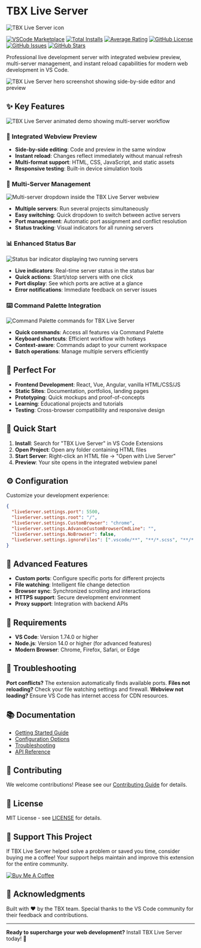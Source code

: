 # TBX Live Server

![TBX Live Server icon](images/icon-256.png)

[![VSCode Marketplace](https://img.shields.io/vscode-marketplace/v/tbx.live-server.svg?style=flat-square&label=vscode%20marketplace)](https://marketplace.visualstudio.com/items?itemName=tbx.live-server)
[![Total Installs](https://img.shields.io/vscode-marketplace/d/tbx.live-server.svg?style=flat-square)](https://marketplace.visualstudio.com/items?itemName=tbx.live-server)
[![Average Rating](https://img.shields.io/vscode-marketplace/r/tbx.live-server.svg?style=flat-square)](https://marketplace.visualstudio.com/items?itemName=tbx.live-server)
[![GitHub License](https://img.shields.io/badge/license-MIT-blue.svg?style=flat-square)](LICENSE)
[![GitHub Issues](https://img.shields.io/github/issues/tbx/vscode-live-server.svg?style=flat-square)](https://github.com/tbx/vscode-live-server/issues)
[![GitHub Stars](https://img.shields.io/github/stars/tbx/vscode-live-server.svg?style=flat-square)](https://github.com/tbx/vscode-live-server)

Professional live development server with integrated webview preview, multi-server management, and instant reload capabilities for modern web development in VS Code.

![TBX Live Server hero screenshot showing side-by-side editor and preview](images/Screenshot/hero-preview.png)

## ✨ Key Features

![TBX Live Server animated demo showing multi-server workflow](images/Screenshot/AnimatedPreview.gif)

### 🚀 **Integrated Webview Preview**

- **Side-by-side editing**: Code and preview in the same window
- **Instant reload**: Changes reflect immediately without manual refresh
- **Multi-format support**: HTML, CSS, JavaScript, and static assets
- **Responsive testing**: Built-in device simulation tools

### 🔄 **Multi-Server Management**

![Multi-server dropdown inside the TBX Live Server webview](images/Screenshot/multi-server-dropdown.png)

- **Multiple servers**: Run several projects simultaneously
- **Easy switching**: Quick dropdown to switch between active servers
- **Port management**: Automatic port assignment and conflict resolution
- **Status tracking**: Visual indicators for all running servers

### 📊 **Enhanced Status Bar**

![Status bar indicator displaying two running servers](images/Screenshot/status-bar.png)

- **Live indicators**: Real-time server status in the status bar
- **Quick actions**: Start/stop servers with one click
- **Port display**: See which ports are active at a glance
- **Error notifications**: Immediate feedback on server issues

### ⌨️ **Command Palette Integration**

![Command Palette commands for TBX Live Server](images/Screenshot/command-palette.png)

- **Quick commands**: Access all features via Command Palette
- **Keyboard shortcuts**: Efficient workflow with hotkeys
- **Context-aware**: Commands adapt to your current workspace
- **Batch operations**: Manage multiple servers efficiently

## 🎯 **Perfect For**

- **Frontend Development**: React, Vue, Angular, vanilla HTML/CSS/JS
- **Static Sites**: Documentation, portfolios, landing pages
- **Prototyping**: Quick mockups and proof-of-concepts
- **Learning**: Educational projects and tutorials
- **Testing**: Cross-browser compatibility and responsive design

## 🚀 **Quick Start**

1. **Install**: Search for "TBX Live Server" in VS Code Extensions
2. **Open Project**: Open any folder containing HTML files
3. **Start Server**: Right-click an HTML file → "Open with Live Server"
4. **Preview**: Your site opens in the integrated webview panel

## ⚙️ **Configuration**

Customize your development experience:

```json
{
  "liveServer.settings.port": 5500,
  "liveServer.settings.root": "/",
  "liveServer.settings.CustomBrowser": "chrome",
  "liveServer.settings.AdvanceCustomBrowserCmdLine": "",
  "liveServer.settings.NoBrowser": false,
  "liveServer.settings.ignoreFiles": [".vscode/**", "**/*.scss", "**/*.sass"]
}
```

## 🔧 **Advanced Features**

- **Custom ports**: Configure specific ports for different projects
- **File watching**: Intelligent file change detection
- **Browser sync**: Synchronized scrolling and interactions
- **HTTPS support**: Secure development environment
- **Proxy support**: Integration with backend APIs

## 📝 **Requirements**

- **VS Code**: Version 1.74.0 or higher
- **Node.js**: Version 14.0 or higher (for advanced features)
- **Modern Browser**: Chrome, Firefox, Safari, or Edge

## 🐛 **Troubleshooting**

**Port conflicts?** The extension automatically finds available ports.
**Files not reloading?** Check your file watching settings and firewall.
**Webview not loading?** Ensure VS Code has internet access for CDN resources.

## 📚 **Documentation**

- [Getting Started Guide](https://github.com/tbx/vscode-live-server/wiki/Getting-Started)
- [Configuration Options](https://github.com/tbx/vscode-live-server/wiki/Configuration)
- [Troubleshooting](https://github.com/tbx/vscode-live-server/wiki/Troubleshooting)
- [API Reference](https://github.com/tbx/vscode-live-server/wiki/API)

## 🤝 **Contributing**

We welcome contributions! Please see our [Contributing Guide](https://github.com/tbx/vscode-live-server/blob/main/CONTRIBUTING.md) for details.

## 📄 **License**

MIT License - see [LICENSE](LICENSE) for details.

## 💖 **Support This Project**

If TBX Live Server helped solve a problem or saved you time, consider buying me a coffee! Your support helps maintain and improve this extension for the entire community.

[![Buy Me A Coffee](https://img.shields.io/badge/Buy%20Me%20A%20Coffee-Support%20Development-orange?style=for-the-badge&logo=buy-me-a-coffee)](https://buymeacoffee.com/th3mailman)

## 🙏 **Acknowledgments**

Built with ❤️ by the TBX team. Special thanks to the VS Code community for their feedback and contributions.

---

**Ready to supercharge your web development?** Install TBX Live Server today! 🚀

